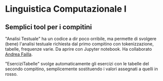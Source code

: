 # Linguistica Computazionale I

## Semplici tool per i compitini
"Analisi Testuale" ha un codice a dir poco orribile, ma permette di svolgere (bene) l'analisi testuale richiesta dal primo compitino con tokenizzazione, tabelle, frequenze varie. 
Da aprire con Jupyter notebook. Ha collaborato [Andrea Failla](https://github.com/andreafailla).

"EserciziTabelle" svolge automaticamente gli esercizi con le tabelle del secondo compitino, semplicemente sostituendo i valori assegnati a quelli in rosso.
